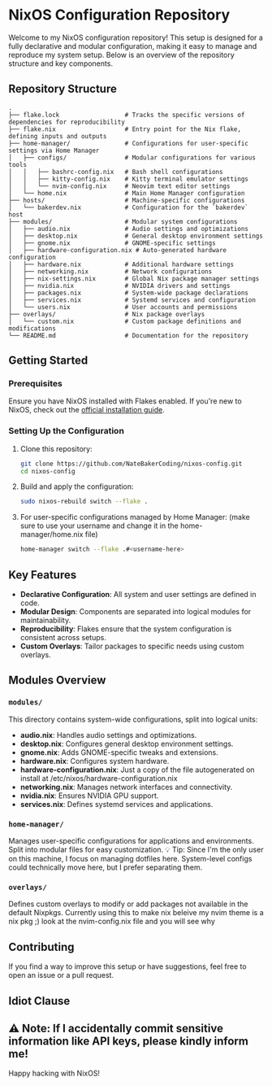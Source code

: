# NixOS Configuration Repository

Welcome to my NixOS configuration repository! This setup is designed for a fully declarative and modular configuration, making it easy to manage and reproduce my system setup. Below is an overview of the repository structure and key components.

## Repository Structure

```plaintext
.
├── flake.lock                  # Tracks the specific versions of dependencies for reproducibility
├── flake.nix                   # Entry point for the Nix flake, defining inputs and outputs
├── home-manager/               # Configurations for user-specific settings via Home Manager
│   ├── configs/                # Modular configurations for various tools
│   │   ├── bashrc-config.nix   # Bash shell configurations
│   │   ├── kitty-config.nix    # Kitty terminal emulator settings
│   │   └── nvim-config.nix     # Neovim text editor settings
│   └── home.nix                # Main Home Manager configuration
├── hosts/                      # Machine-specific configurations
│   └── bakerdev.nix            # Configuration for the `bakerdev` host
├── modules/                    # Modular system configurations
│   ├── audio.nix               # Audio settings and optimizations
│   ├── desktop.nix             # General desktop environment settings
│   ├── gnome.nix               # GNOME-specific settings
│   ├── hardware-configuration.nix # Auto-generated hardware configuration
│   ├── hardware.nix            # Additional hardware settings
│   ├── networking.nix          # Network configurations
│   ├── nix-settings.nix        # Global Nix package manager settings
│   ├── nvidia.nix              # NVIDIA drivers and settings
│   ├── packages.nix            # System-wide package declarations
│   ├── services.nix            # Systemd services and configuration
│   └── users.nix               # User accounts and permissions
├── overlays/                   # Nix package overlays
│   └── custom.nix              # Custom package definitions and modifications
└── README.md                   # Documentation for the repository
```

## Getting Started

### Prerequisites
Ensure you have NixOS installed with Flakes enabled. If you're new to NixOS, check out the [official installation guide](https://nixos.org/manual/nixos/stable/).

### Setting Up the Configuration
1. Clone this repository:
   ```bash
   git clone https://github.com/NateBakerCoding/nixos-config.git
   cd nixos-config
   ```
2. Build and apply the configuration:
   ```bash
   sudo nixos-rebuild switch --flake .
   ```

3. For user-specific configurations managed by Home Manager: (make sure to use your username and change it in the home-manager/home.nix file)
   ```bash
   home-manager switch --flake .#<username-here>  
   ```

## Key Features
- **Declarative Configuration**: All system and user settings are defined in code.
- **Modular Design**: Components are separated into logical modules for maintainability.
- **Reproducibility**: Flakes ensure that the system configuration is consistent across setups.
- **Custom Overlays**: Tailor packages to specific needs using custom overlays.

## Modules Overview
### `modules/`
This directory contains system-wide configurations, split into logical units:
- **audio.nix**: Handles audio settings and optimizations.
- **desktop.nix**: Configures general desktop environment settings.
- **gnome.nix**: Adds GNOME-specific tweaks and extensions.
- **hardware.nix**: Configures system hardware.
- **hardware-configuration.nix**: Just a copy of the file autogenerated on install at /etc/nixos/hardware-configuration.nix
- **networking.nix**: Manages network interfaces and connectivity.
- **nvidia.nix**: Ensures NVIDIA GPU support.
- **services.nix**: Defines systemd services and applications.

### `home-manager/`
Manages user-specific configurations for applications and environments. Split into modular files for easy customization.
💡 Tip: Since I'm the only user on this machine, I focus on managing dotfiles here. System-level configs could technically move here, but I prefer separating them.

### `overlays/`
Defines custom overlays to modify or add packages not available in the default Nixpkgs.
Currently using this to make nix beleive my nvim theme is a nix pkg ;) look at the nvim-config.nix file and you will see why 

## Contributing
If you find a way to improve this setup or have suggestions, feel free to open an issue or a pull request.

## Idiot Clause
⚠️ Note: If I accidentally commit sensitive information like API keys, please kindly inform me!
---

Happy hacking with NixOS! 


